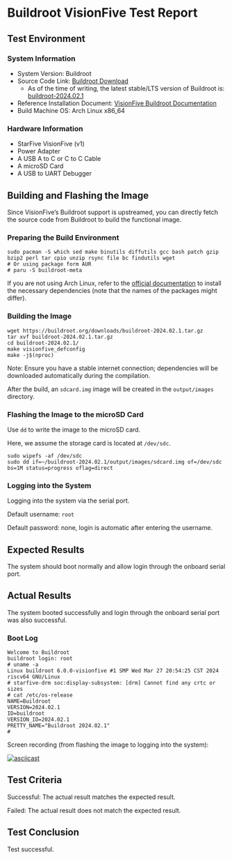 # Buildroot VisionFive Test Report

## Test Environment

### System Information

- System Version: Buildroot
- Source Code Link: [Buildroot Download](https://buildroot.org/download.html)
    - As of the time of writing, the latest stable/LTS version of Buildroot is: [buildroot-2024.02.1](https://buildroot.org/downloads/buildroot-2024.02.1.tar.gz)
- Reference Installation Document: [VisionFive Buildroot Documentation](https://gitlab.com/buildroot.org/buildroot/-/tree/master/board/visionfive?ref_type=heads)
- Build Machine OS: Arch Linux x86_64

### Hardware Information

- StarFive VisionFive (v1)
- Power Adapter
- A USB A to C or C to C Cable
- A microSD Card
- A USB to UART Debugger

## Building and Flashing the Image

Since VisionFive’s Buildroot support is upstreamed, you can directly fetch the source code from Buildroot to build the functional image.

### Preparing the Build Environment

```shell
sudo pacman -S which sed make binutils diffutils gcc bash patch gzip bzip2 perl tar cpio unzip rsync file bc findutils wget
# Or using package form AUR
# paru -S buildroot-meta
```

If you are not using Arch Linux, refer to the [official documentation](https://buildroot.org/downloads/manual/manual.html#requirement) to install the necessary dependencies (note that the names of the packages might differ).

### Building the Image

```shell
wget https://buildroot.org/downloads/buildroot-2024.02.1.tar.gz
tar xvf buildroot-2024.02.1.tar.gz
cd buildroot-2024.02.1/
make visionfive_defconfig
make -j$(nproc)
```

Note: Ensure you have a stable internet connection; dependencies will be downloaded automatically during the compilation.

After the build, an `sdcard.img` image will be created in the `output/images` directory.

### Flashing the Image to the microSD Card

Use `dd` to write the image to the microSD card.

Here, we assume the storage card is located at `/dev/sdc`.

```shell
sudo wipefs -af /dev/sdc
sudo dd if=~/buildroot-2024.02.1/output/images/sdcard.img of=/dev/sdc bs=1M status=progress oflag=direct
```

### Logging into the System

Logging into the system via the serial port.

Default username: `root`

Default password: none, login is automatic after entering the username.

## Expected Results

The system should boot normally and allow login through the onboard serial port.

## Actual Results

The system booted successfully and login through the onboard serial port was also successful.

### Boot Log

```log
Welcome to Buildroot                                                                                                                
buildroot login: root                                                                                                               
# uname -a                                                                                                                          
Linux buildroot 6.0.0-visionfive #1 SMP Wed Mar 27 20:54:25 CST 2024 riscv64 GNU/Linux                                              
# starfive-drm soc:display-subsystem: [drm] Cannot find any crtc or sizes                                                           
# cat /etc/os-release                                                                                                               
NAME=Buildroot                                                                                                                      
VERSION=2024.02.1                                                                                                                   
ID=buildroot                                                                                                                        
VERSION_ID=2024.02.1                                                                                                                
PRETTY_NAME="Buildroot 2024.02.1"                                                                                                   
# 
```

Screen recording (from flashing the image to logging into the system):

[![asciicast](https://asciinema.org/a/jCbFkO6AUUriql5b1g7QzGuXD.svg)](https://asciinema.org/a/jCbFkO6AUUriql5b1g7QzGuXD)

## Test Criteria

Successful: The actual result matches the expected result.

Failed: The actual result does not match the expected result.

## Test Conclusion

Test successful.
